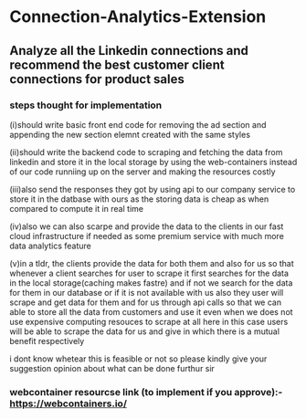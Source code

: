 # Connection-Analytics-Extension

## Analyze all the Linkedin connections and recommend the best customer client connections for product sales

### steps thought for implementation

(i)should write basic front end code for removing the ad section and appending the new section elemnt created with the same styles

(ii)should write the backend code to scraping and fetching the data from linkedin and store it in the local storage by using the web-containers instead of our code runniing up on the server and making the resources costly 

(iii)also send the responses they got by using api to our company service to store it in the datbase with ours as the 
storing data is cheap as when compared to compute it in real time

(iv)also we can also scarpe and provide the data to the clients in our fast cloud infrastructure if needed as some premium service with much more data analytics feature

(v)in a tldr, the clients provide the data for both them and also for us so that whenever a client searches for user to scrape it first searches for the data in the local storage(caching makes fastre) and if not we search for the data for them in our database or if it is not available with us also they user will scrape and get data for them and for us through api calls so that we can able to store all the data from customers and use it even when we does not use expensive computing resouces to scrape at all here in this case users will be able to scrape the data for us and give in which there is a mutual benefit respectively

i dont know whetear this is feasible or not so please kindly give your suggestion opinion about what can be done furthur sir

### webcontainer resourcse link (to implement if you approve):- https://webcontainers.io/
